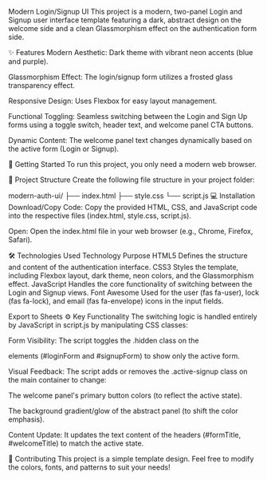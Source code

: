 Modern Login/Signup UI
This project is a modern, two-panel Login and Signup user interface template featuring a dark, abstract design on the welcome side and a clean Glassmorphism effect on the authentication form side.

✨ Features
Modern Aesthetic: Dark theme with vibrant neon accents (blue and purple).

Glassmorphism Effect: The login/signup form utilizes a frosted glass transparency effect.

Responsive Design: Uses Flexbox for easy layout management.

Functional Toggling: Seamless switching between the Login and Sign Up forms using a toggle switch, header text, and welcome panel CTA buttons.

Dynamic Content: The welcome panel text changes dynamically based on the active form (Login or Signup).

🚀 Getting Started
To run this project, you only need a modern web browser.

📁 Project Structure
Create the following file structure in your project folder:

modern-auth-ui/
├── index.html
├── style.css
└── script.js
💻 Installation
Download/Copy Code: Copy the provided HTML, CSS, and JavaScript code into the respective files (index.html, style.css, script.js).

Open: Open the index.html file in your web browser (e.g., Chrome, Firefox, Safari).

🛠️ Technologies Used
Technology Purpose
HTML5 Defines the structure and content of the authentication interface.
CSS3 Styles the template, including Flexbox layout, dark theme, neon colors, and the Glassmorphism effect.
JavaScript Handles the core functionality of switching between the Login and Signup views.
Font Awesome Used for the user (fas fa-user), lock (fas fa-lock), and email (fas fa-envelope) icons in the input fields.

Export to Sheets
⚙️ Key Functionality
The switching logic is handled entirely by JavaScript in script.js by manipulating CSS classes:

Form Visibility: The script toggles the .hidden class on the <form> elements (#loginForm and #signupForm) to show only the active form.

Visual Feedback: The script adds or removes the .active-signup class on the main container to change:

The welcome panel's primary button colors (to reflect the active state).

The background gradient/glow of the abstract panel (to shift the color emphasis).

Content Update: It updates the text content of the headers (#formTitle, #welcomeTitle) to match the active state.

🤝 Contributing
This project is a simple template design. Feel free to modify the colors, fonts, and patterns to suit your needs!
